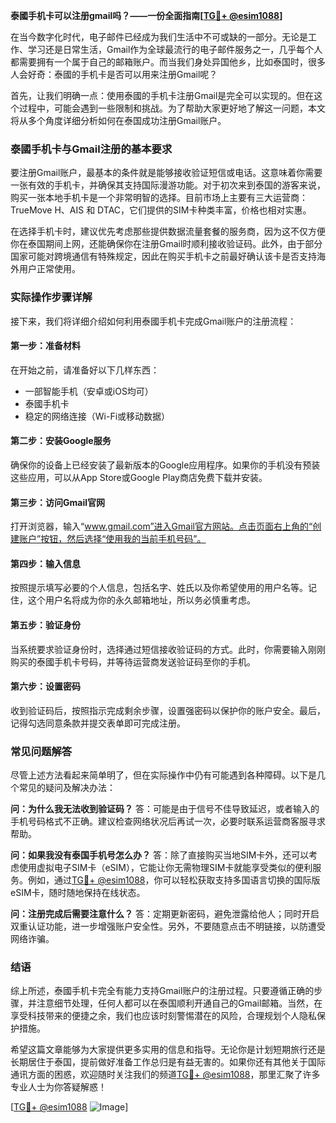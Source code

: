 **泰國手机卡可以注册gmail吗？——一份全面指南[[TG💪+ @esim1088](https://t.me/s/esim1088)]**

在当今数字化时代，电子邮件已经成为我们生活中不可或缺的一部分。无论是工作、学习还是日常生活，Gmail作为全球最流行的电子邮件服务之一，几乎每个人都需要拥有一个属于自己的邮箱账户。而当我们身处异国他乡，比如泰国时，很多人会好奇：泰國的手机卡是否可以用来注册Gmail呢？

首先，让我们明确一点：使用泰國的手机卡注册Gmail是完全可以实现的。但在这个过程中，可能会遇到一些限制和挑战。为了帮助大家更好地了解这一问题，本文将从多个角度详细分析如何在泰国成功注册Gmail账户。

### 泰國手机卡与Gmail注册的基本要求

要注册Gmail账户，最基本的条件就是能够接收验证短信或电话。这意味着你需要一张有效的手机卡，并确保其支持国际漫游功能。对于初次来到泰国的游客来说，购买一张本地手机卡是一个非常明智的选择。目前市场上主要有三大运营商：TrueMove H、AIS 和 DTAC，它们提供的SIM卡种类丰富，价格也相对实惠。

在选择手机卡时，建议优先考虑那些提供数据流量套餐的服务商，因为这不仅方便你在泰国期间上网，还能确保你在注册Gmail时顺利接收验证码。此外，由于部分国家可能对跨境通信有特殊规定，因此在购买手机卡之前最好确认该卡是否支持海外用户正常使用。

### 实际操作步骤详解

接下来，我们将详细介绍如何利用泰國手机卡完成Gmail账户的注册流程：

#### 第一步：准备材料
在开始之前，请准备好以下几样东西：
- 一部智能手机（安卓或iOS均可）
- 泰國手机卡
- 稳定的网络连接（Wi-Fi或移动数据）

#### 第二步：安装Google服务
确保你的设备上已经安装了最新版本的Google应用程序。如果你的手机没有预装这些应用，可以从App Store或Google Play商店免费下载并安装。

#### 第三步：访问Gmail官网
打开浏览器，输入“www.gmail.com”进入Gmail官方网站。点击页面右上角的“创建账户”按钮，然后选择“使用我的当前手机号码”。

#### 第四步：输入信息
按照提示填写必要的个人信息，包括名字、姓氏以及你希望使用的用户名等。记住，这个用户名将成为你的永久邮箱地址，所以务必慎重考虑。

#### 第五步：验证身份
当系统要求验证身份时，选择通过短信接收验证码的方式。此时，你需要输入刚刚购买的泰國手机卡号码，并等待运营商发送验证码至你的手机。

#### 第六步：设置密码
收到验证码后，按照指示完成剩余步骤，设置强密码以保护你的账户安全。最后，记得勾选同意条款并提交表单即可完成注册。

### 常见问题解答

尽管上述方法看起来简单明了，但在实际操作中仍有可能遇到各种障碍。以下是几个常见的疑问及解决办法：

**问：为什么我无法收到验证码？**
答：可能是由于信号不佳导致延迟，或者输入的手机号码格式不正确。建议检查网络状况后再试一次，必要时联系运营商客服寻求帮助。

**问：如果我没有泰国手机号怎么办？**
答：除了直接购买当地SIM卡外，还可以考虑使用虚拟电子SIM卡（eSIM），它能让你无需物理SIM卡就能享受类似的便利服务。例如，通过[TG💪+ @esim1088](https://t.me/s/esim1088)，你可以轻松获取支持多国语言切换的国际版eSIM卡，随时随地保持在线状态。

**问：注册完成后需要注意什么？**
答：定期更新密码，避免泄露给他人；同时开启双重认证功能，进一步增强账户安全性。另外，不要随意点击不明链接，以防遭受网络诈骗。

### 结语

综上所述，泰國手机卡完全有能力支持Gmail账户的注册过程。只要遵循正确的步骤，并注意细节处理，任何人都可以在泰国顺利开通自己的Gmail邮箱。当然，在享受科技带来的便捷之余，我们也应该时刻警惕潜在的风险，合理规划个人隐私保护措施。

希望这篇文章能够为大家提供更多实用的信息和指导。无论你是计划短期旅行还是长期居住于泰国，提前做好准备工作总归是有益无害的。如果你还有其他关于国际通讯方面的困惑，欢迎随时关注我们的频道[TG💪+ @esim1088](https://t.me/s/esim1088)，那里汇聚了许多专业人士为你答疑解惑！

[[TG💪+ @esim1088](https://t.me/s/esim1088) ![Image](https://i.postimg.cc/4NQfJmqS/Snipaste-2025-05-13-00-14-12.png)]